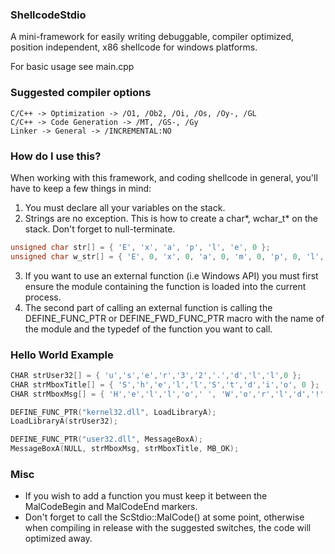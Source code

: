 ### ShellcodeStdio
A mini-framework for easily writing debuggable, compiler optimized, position independent, x86 shellcode for windows platforms.

For basic usage see main.cpp

### Suggested compiler options
```
C/C++ -> Optimization -> /O1, /Ob2, /Oi, /Os, /Oy-, /GL
C/C++ -> Code Generation -> /MT, /GS-, /Gy
Linker -> General -> /INCREMENTAL:NO
```
### How do I use this?
When working with this framework, and coding shellcode in general, you'll have to keep a few things in mind:

1. You must declare all your variables on the stack.
2. Strings are no exception. This is how to create a char*, wchar_t* on the stack. Don't forget to null-terminate.
```C++
unsigned char str[] = { 'E', 'x', 'a', 'p', 'l', 'e', 0 }; 
unsigned char w_str[] = { 'E', 0, 'x', 0, 'a', 0, 'm', 0, 'p', 0, 'l', 0, 'e', 0, 0 };
```
3. If you want to use an external function (i.e Windows API) you must first ensure the module containing the function is loaded into the current process. 
4. The second part of calling an external function is calling the DEFINE_FUNC_PTR or DEFINE_FWD_FUNC_PTR macro with the name of the module and the typedef of the function you want to call.

### Hello World Example
```C++
CHAR strUser32[] = { 'u','s','e','r','3','2','.','d','l','l',0 };
CHAR strMboxTitle[] = { 'S','h','e','l','l','S','t','d','i','o', 0 };
CHAR strMboxMsg[] = { 'H','e','l','l','o',' ', 'W','o','r','l','d','!',0 };

DEFINE_FUNC_PTR("kernel32.dll", LoadLibraryA);
LoadLibraryA(strUser32);

DEFINE_FUNC_PTR("user32.dll", MessageBoxA);
MessageBoxA(NULL, strMboxMsg, strMboxTitle, MB_OK);
```

### Misc
* If you wish to add a function you must keep it between the MalCodeBegin and MalCodeEnd markers. 
* Don't forget to call the ScStdio::MalCode() at some point, otherwise when compiling in release with the suggested switches, the code will optimized away.
